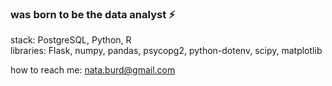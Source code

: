 ### was born to be the data analyst ⚡  

stack: PostgreSQL, Python, R  
libraries: Flask, numpy, pandas, psycopg2, python-dotenv, scipy, matplotlib  
  
how to reach me: nata.burd@gmail.com

<!--

- 🔭 I’m currently working on ...
- 🌱 I’m currently learning ...
- 👯 I’m looking to collaborate on ...
- 🤔 I’m looking for help with ...
- 💬 Ask me about ...
- 📫 How to reach me: ...
- 😄 Pronouns: ...
- ⚡ Fun fact: ...
-->
